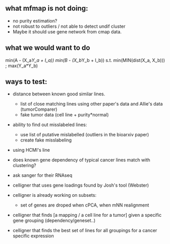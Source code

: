 ## what mfmap is not doing:

- no purity estimation?
- not robust to outliers / not able to detect undif cluster
- Maybe it should use gene network from cmap data.

## what we would want to do

min(A - (X_a*Y_a + I_a))
min(B - (X_b*Y_b + I_b)) s.t. min(MIN(dist(X_a, X_b))) ; max(Y_a\*Y_b)

## ways to test:

- distance between known good similar lines.
  - list of close matching lines using other paper's data and Allie's data (tumorComparer)
  - fake tumor data (cell line + purity*normal)
- ability to find out misslabeled lines:
  - use list of putative mislabelled (outliers in the bioarxiv paper)
  - create fake misslabeling
- using HCMI's line
- does known gene dependency of typical cancer lines match with clustering?
- ask sanger for their RNAseq

- celligner that uses gene loadings found by Josh's tool (Webster)

- celligner is already working on subsets:
  - set of genes are droped when cPCA, when mNN realignment

- celligner that finds [a mapping / a cell line for a tumor] given a specific gene grouping (dependency/geneset..)
- celligner that finds the best set of lines for all groupings for a cancer specific expression
